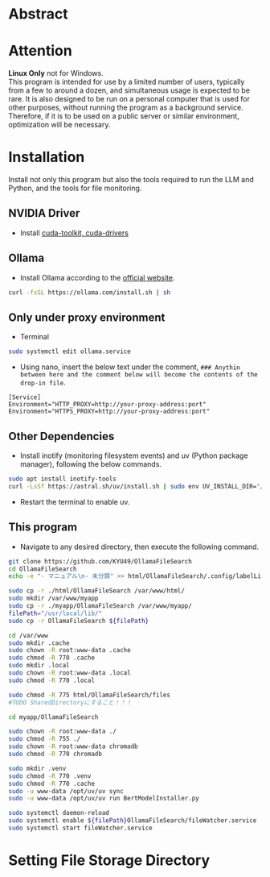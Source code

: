 # Abstract


# Attention
**Linux Only** not for Windows.  
This program is intended for use by a limited number of users, typically from a few to around a dozen, and simultaneous usage is expected to be rare. It is also designed to be run on a personal computer that is used for other purposes, without running the program as a background service. Therefore, if it is to be used on a public server or similar environment, optimization will be necessary.

# Installation
Install not only this program but also the tools required to run the LLM and Python, and the tools for file monitoring.

## NVIDIA Driver
* Install [cuda-toolkit, cuda-drivers](https://developer.nvidia.com/cuda-12-9-0-download-archive?target_os=Linux&target_arch=x86_64&Distribution=Ubuntu&target_version=24.04&target_type=deb_local)

## Ollama
* Install Ollama according to the [official website](https://ollama.com/download/linux).
```bash
curl -fsSL https://ollama.com/install.sh | sh
```

## Only under proxy environment
* Terminal
```bash
sudo systemctl edit ollama.service
```
* Using nano, insert the below text under the comment, `### Anythin between here and the comment below will become the contents of the drop-in file`.
```
[Service]
Environment="HTTP_PROXY=http://your-proxy-address:port"
Environment="HTTPS_PROXY=http://your-proxy-address:port"
```

## Other Dependencies
* Install inotify (monitoring filesystem events) and uv (Python package manager), following the below commands.
```bash
sudo apt install inotify-tools
curl -LsSf https://astral.sh/uv/install.sh | sudo env UV_INSTALL_DIR="/opt/uv" sh
```
* Restart the terminal to enable uv.

## This program
* Navigate to any desired directory, then execute the following command. 
```bash
git clone https://github.com/KYU49/OllamaFileSearch
cd OllamaFileSearch
echo -e "- マニュアル\n- 未分類" >> html/OllamaFileSearch/.config/labelList.yaml

sudo cp -r ./html/OllamaFileSearch /var/www/html/
sudo mkdir /var/www/myapp
sudo cp -r ./myapp/OllamaFileSearch /var/www/myapp/
filePath="/usr/local/lib/"
sudo cp -r OllamaFileSearch ${filePath}

cd /var/www
sudo mkdir .cache
sudo chown -R root:www-data .cache
sudo chmod -R 770 .cache
sudo mkdir .local
sudo chown -R root:www-data .local
sudo chmod -R 770 .local

sudo chmod -R 775 html/OllamaFileSearch/files
#TODO SharedDirectoryにすること！！！

cd myapp/OllamaFileSearch

sudo chown -R root:www-data ./
sudo chmod -R 755 ./
sudo chown -R root:www-data chromadb
sudo chmod -R 770 chromadb

sudo mkdir .venv
sudo chmod -R 770 .venv
sudo chmod -R 770 .cache
sudo -u www-data /opt/uv/uv sync
sudo -u www-data /opt/uv/uv run BertModelInstaller.py

sudo systemctl daemon-reload
sudo systemctl enable ${filePath}OllamaFileSearch/fileWatcher.service
sudo systemctl start fileWatcher.service

```

# Setting File Storage Directory

